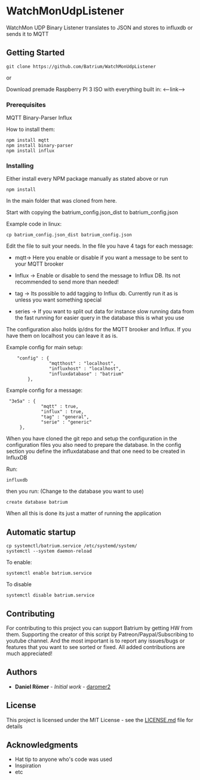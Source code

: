 # WatchMonUdpListener

WatchMon UDP Binary Listener translates to JSON and stores to influxdb or sends it to MQTT

## Getting Started
```
git clone https://github.com/Batrium/WatchMonUdpListener
```
or

Download premade Raspberry PI 3 ISO with everything built in:
<--link-->


### Prerequisites

MQTT
Binary-Parser
Influx

How to install them:
```
npm install mqtt
npm install binary-parser
npm install influx
```

### Installing

Either install every NPM package manually as stated above or run 
```
npm install
```
In the main folder that was cloned from here. 

Start with copying the batrium_config.json_dist to batrium_config.json

Example code in linux: 
```
cp batrium_config.json_dist batrium_config.json
```

Edit the file to suit your needs. 
In the file you have 4 tags for each message:

* mqtt-> Here you enable or disable if you want a message to be sent to your MQTT brooker

* Influx -> Enable or disable to send the message to Influx DB. Its not recommended to send more than needed!

* tag -> Its possible to add tagging to Influx db. Currently run it as is unless you want something special

* series -> If you want to split out data for instance slow running data from the fast running for easier query in the database this is what you use

The configuration also holds ip/dns for the MQTT brooker and Influx. 
If you have them on localhost you can leave it as is. 

Example config for main setup:
```
 	"config" : {
                "mqtthost" : "localhost",
                "influxhost" : "localhost",
                "influxdatabase" : "batrium"
        },
```
Example config for a message:
   ```
    "3e5a" : {
                "mqtt" : true,
                "influx" : true,
                "tag" : "general",
                "serie" : "generic"
        },
```
When you have cloned the git repo and setup the configuration in the configuration files you also need to prepare
the database. In the config section you define the influxdatabase and that one need to be created in InfluxDB

Run:
```
influxdb
```
then you run: (Change to the database you want to use)
```
create database batrium 
```

When all this is done its just a matter of running the application

## Automatic startup

```
cp systemctl/batrium.service /etc/systemd/system/
systemctl --system daemon-reload
```

To enable:
```
systemctl enable batrium.service
```
To disable
```
systemctl disable batrium.service
```
## Contributing

For contributing to this project you can support Batrium by getting HW from them. Supporting the creator of this script by Patreon/Paypal/Subscribing to youtube channel.
And the most important is to report any issues/bugs or features that you want to see sorted or fixed. 
All added contributions are much appreciated!


## Authors

* **Daniel Römer** - *Initial work* - [daromer2](https://github.com/daromer2)

## License

This project is licensed under the MIT License - see the [LICENSE.md](LICENSE) file for details

## Acknowledgments

* Hat tip to anyone who's code was used
* Inspiration
* etc
